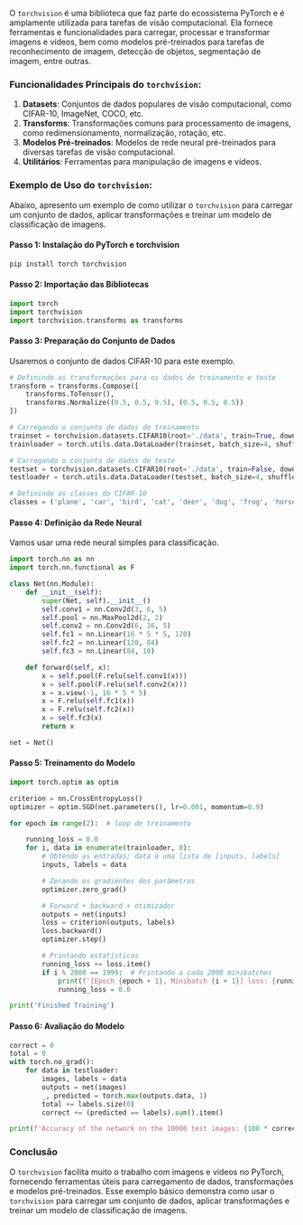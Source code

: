O `torchvision` é uma biblioteca que faz parte do ecossistema PyTorch e é amplamente utilizada para tarefas de visão computacional. Ela fornece ferramentas e funcionalidades para carregar, processar e transformar imagens e vídeos, bem como modelos pré-treinados para tarefas de reconhecimento de imagem, detecção de objetos, segmentação de imagem, entre outras.

### Funcionalidades Principais do `torchvision`:

1. **Datasets**: Conjuntos de dados populares de visão computacional, como CIFAR-10, ImageNet, COCO, etc.
2. **Transforms**: Transformações comuns para processamento de imagens, como redimensionamento, normalização, rotação, etc.
3. **Modelos Pré-treinados**: Modelos de rede neural pré-treinados para diversas tarefas de visão computacional.
4. **Utilitários**: Ferramentas para manipulação de imagens e vídeos.

### Exemplo de Uso do `torchvision`:

Abaixo, apresento um exemplo de como utilizar o `torchvision` para carregar um conjunto de dados, aplicar transformações e treinar um modelo de classificação de imagens.

#### Passo 1: Instalação do PyTorch e torchvision

```bash
pip install torch torchvision
```

#### Passo 2: Importação das Bibliotecas

```python
import torch
import torchvision
import torchvision.transforms as transforms
```

#### Passo 3: Preparação do Conjunto de Dados

Usaremos o conjunto de dados CIFAR-10 para este exemplo.

```python
# Definindo as transformações para os dados de treinamento e teste
transform = transforms.Compose([
    transforms.ToTensor(),
    transforms.Normalize((0.5, 0.5, 0.5), (0.5, 0.5, 0.5))
])

# Carregando o conjunto de dados de treinamento
trainset = torchvision.datasets.CIFAR10(root='./data', train=True, download=True, transform=transform)
trainloader = torch.utils.data.DataLoader(trainset, batch_size=4, shuffle=True, num_workers=2)

# Carregando o conjunto de dados de teste
testset = torchvision.datasets.CIFAR10(root='./data', train=False, download=True, transform=transform)
testloader = torch.utils.data.DataLoader(testset, batch_size=4, shuffle=False, num_workers=2)

# Definindo as classes do CIFAR-10
classes = ('plane', 'car', 'bird', 'cat', 'deer', 'dog', 'frog', 'horse', 'ship', 'truck')
```

#### Passo 4: Definição da Rede Neural

Vamos usar uma rede neural simples para classificação.

```python
import torch.nn as nn
import torch.nn.functional as F

class Net(nn.Module):
    def __init__(self):
        super(Net, self).__init__()
        self.conv1 = nn.Conv2d(3, 6, 5)
        self.pool = nn.MaxPool2d(2, 2)
        self.conv2 = nn.Conv2d(6, 16, 5)
        self.fc1 = nn.Linear(16 * 5 * 5, 120)
        self.fc2 = nn.Linear(120, 84)
        self.fc3 = nn.Linear(84, 10)

    def forward(self, x):
        x = self.pool(F.relu(self.conv1(x)))
        x = self.pool(F.relu(self.conv2(x)))
        x = x.view(-1, 16 * 5 * 5)
        x = F.relu(self.fc1(x))
        x = F.relu(self.fc2(x))
        x = self.fc3(x)
        return x

net = Net()
```

#### Passo 5: Treinamento do Modelo

```python
import torch.optim as optim

criterion = nn.CrossEntropyLoss()
optimizer = optim.SGD(net.parameters(), lr=0.001, momentum=0.9)

for epoch in range(2):  # loop de treinamento

    running_loss = 0.0
    for i, data in enumerate(trainloader, 0):
        # Obtendo as entradas; data é uma lista de [inputs, labels]
        inputs, labels = data

        # Zerando os gradientes dos parâmetros
        optimizer.zero_grad()

        # Forward + backward + otimizador
        outputs = net(inputs)
        loss = criterion(outputs, labels)
        loss.backward()
        optimizer.step()

        # Printando estatísticas
        running_loss += loss.item()
        if i % 2000 == 1999:  # Printando a cada 2000 minibatches
            print(f'[Epoch {epoch + 1}, Minibatch {i + 1}] loss: {running_loss / 2000:.3f}')
            running_loss = 0.0

print('Finished Training')
```

#### Passo 6: Avaliação do Modelo

```python
correct = 0
total = 0
with torch.no_grad():
    for data in testloader:
        images, labels = data
        outputs = net(images)
        _, predicted = torch.max(outputs.data, 1)
        total += labels.size(0)
        correct += (predicted == labels).sum().item()

print(f'Accuracy of the network on the 10000 test images: {100 * correct / total:.2f}%')
```

### Conclusão

O `torchvision` facilita muito o trabalho com imagens e vídeos no PyTorch, fornecendo ferramentas úteis para carregamento de dados, transformações e modelos pré-treinados. Esse exemplo básico demonstra como usar o `torchvision` para carregar um conjunto de dados, aplicar transformações e treinar um modelo de classificação de imagens.